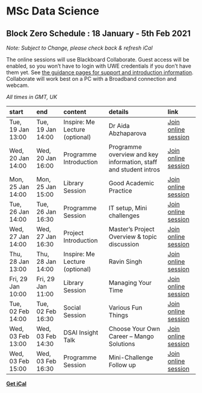 # MSc Data Science

## Block Zero Schedule : 18 January - 5th Feb 2021

*Note: Subject to Change, please check back & refresh iCal*

The online sessions will use Blackboard Collaborate. Guest access will
be enabled, so you won’t have to login with UWE credentials if you don’t
have them yet. See [the guidance pages for support and introduction
information](https://info.uwe.ac.uk/online/blackboard/students/guides/).
Collaborate will work best on a PC with a Broadband connection and
webcam.

*All times in GMT, UK*

| start             | end               | content                        | details                                                          | link                                                                                                                                                                                                                                                                                                         |
|:------------------|:------------------|:-------------------------------|:-----------------------------------------------------------------|:-------------------------------------------------------------------------------------------------------------------------------------------------------------------------------------------------------------------------------------------------------------------------------------------------------------|
| Tue, 19 Jan 13:00 | Tue, 19 Jan 14:00 | Inspire: Me Lecture (optional) | Dr Aida Abzhaparova                                              | [Join online session](https://teams.microsoft.com/l/meetup-join/19%3ameeting_YjRmODE5NzctN2VkYy00NjBkLWFiOGQtOTg5MmQzYWM2ZTlm%40thread.v2/0?context=%7b%22Tid%22%3a%2207ef1208-413c-4b5e-9cdd-64ef305754f0%22%2c%22Oid%22%3a%2220d34c23-100f-4939-8db0-a6becbc38b3a%22%2c%22IsBroadcastMeeting%22%3atrue%7d) |
| Wed, 20 Jan 14:00 | Wed, 20 Jan 16:00 | Programme Introduction         | Programme overview and key information, staff and student intros | [Join online session](https://ca.bbcollab.com/guest/c3636b68f21f48bfa462841b3889f6bb)                                                                                                                                                                                                                        |
| Mon, 25 Jan 14:00 | Mon, 25 Jan 15:00 | Library Session                | Good Academic Practice                                           | [Join online session](https://ca.bbcollab.com/guest/585e6acfc512466d9cf3e8039749aa9d)                                                                                                                                                                                                                        |
| Tue, 26 Jan 14:00 | Tue, 26 Jan 16:30 | Programme Session              | IT setup, Mini challenges                                        | [Join online session](https://ca.bbcollab.com/guest/6441f526241d44ee97b318ea95d9f1a3)                                                                                                                                                                                                                        |
| Wed, 27 Jan 14:00 | Wed, 27 Jan 16:30 | Project Introduction           | Master’s Project Overview & topic discussion                     | [Join online session](https://ca.bbcollab.com/guest/09b794cb303442ba8a01ca15b0ab87ec)                                                                                                                                                                                                                        |
| Thu, 28 Jan 13:00 | Thu, 28 Jan 14:00 | Inspire: Me Lecture (optional) | Ravin Singh                                                      | [Join online session](https://teams.microsoft.com/l/meetup-join/19%3ameeting_ODU1NmZjZTktM2RmNS00NzhhLThjMTktODNjOGIyMjI1YTY4%40thread.v2/0?context=%7b%22Tid%22%3a%2207ef1208-413c-4b5e-9cdd-64ef305754f0%22%2c%22Oid%22%3a%2220d34c23-100f-4939-8db0-a6becbc38b3a%22%2c%22IsBroadcastMeeting%22%3atrue%7d) |
| Fri, 29 Jan 10:00 | Fri, 29 Jan 11:00 | Library Session                | Managing Your Time                                               | [Join online session](https://ca.bbcollab.com/guest/4f008e1288ec4da499200acb7b74f696)                                                                                                                                                                                                                        |
| Tue, 02 Feb 14:00 | Tue, 02 Feb 16:30 | Social Session                 | Various Fun Things                                               | [Join online session](https://ca.bbcollab.com/guest/6c00fb967f644094823268d1000f7e6d)                                                                                                                                                                                                                        |
| Wed, 03 Feb 13:00 | Wed, 03 Feb 14:30 | DSAI Insight Talk              | Choose Your Own Career – Mango Solutions                         | [Join online session](https://www.eventbrite.co.uk/e/ds-ai-insight-talks-tickets-124544252211)                                                                                                                                                                                                               |
| Wed, 03 Feb 15:00 | Wed, 03 Feb 16:30 | Programme Session              | Mini-Challenge Follow up                                         | [Join online session](https://ca.bbcollab.com/guest/9f4d579efb1f4426b312c9dc2e102290)                                                                                                                                                                                                                        |

**[Get iCal](INB112blockzero.ics)**
